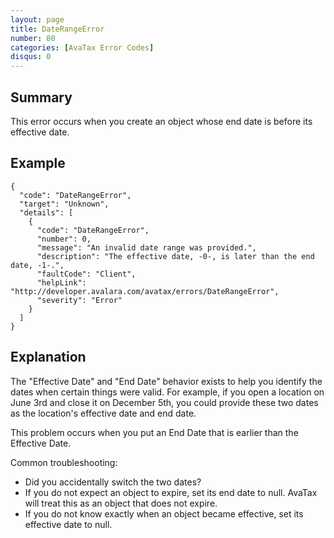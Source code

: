 ```yaml
---
layout: page
title: DateRangeError
number: 80
categories: [AvaTax Error Codes]
disqus: 0
---
```


## Summary

This error occurs when you create an object whose end date is before its effective date.

## Example

    {
      "code": "DateRangeError",
      "target": "Unknown",
      "details": [
        {
          "code": "DateRangeError",
          "number": 0,
          "message": "An invalid date range was provided.",
          "description": "The effective date, -0-, is later than the end date, -1-.",
          "faultCode": "Client",
          "helpLink": "http://developer.avalara.com/avatax/errors/DateRangeError",
          "severity": "Error"
        }
      ]
    }

## Explanation

The "Effective Date" and "End Date" behavior exists to help you identify the dates when certain things were valid.  For example, if you open a location on June 3rd and close it on December 5th, you could provide these two dates as the location's effective date and end date.

This problem occurs when you put an End Date that is earlier than the Effective Date.

Common troubleshooting:
* Did you accidentally switch the two dates?
* If you do not expect an object to expire, set its end date to null.  AvaTax will treat this as an object that does not expire.
* If you do not know exactly when an object became effective, set its effective date to null.
